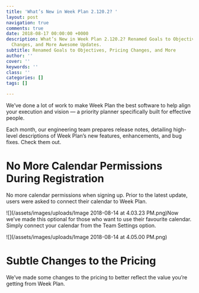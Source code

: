 ```yaml
---
title: 'What’s New in Week Plan 2.120.2? '
layout: post
navigation: true
comments: true
date: 2018-08-17 00:00:00 +0000
description: What’s New in Week Plan 2.120.2? Renamed Goals to Objectives, Pricing
  Changes, and More Awesome Updates.
subtitle: Renamed Goals to Objectives, Pricing Changes, and More
author: ''
cover: ''
keywords: ''
class: ''
categories: []
tags: []

---
```

We’ve done a lot of work to make Week Plan the best software to help align your execution and vision — a priority planner specifically built for effective people. 

Each month, our engineering team prepares release notes, detailing high-level descriptions of Week Plan’s new features, enhancements, and bug fixes. Check them out.

# No More Calendar Permissions During Registration

No more calendar permissions when signing up. Prior to the latest update, users were asked to connect their calendar to Week Plan.

![](/assets/images/uploads/Image 2018-08-14 at 4.03.23 PM.png)Now we’ve made this optional for those who want to use their favourite calendar. Simply connect your calendar from the Team Settings option.

![](/assets/images/uploads/Image 2018-08-14 at 4.05.00 PM.png)

# Subtle Changes to the Pricing

We’ve made some changes to the pricing to better reflect the value you’re getting from Week Plan.